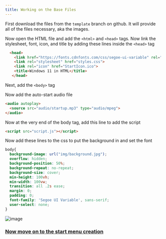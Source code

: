 ```yaml
---
title: Working on the Base Files
--- 
```


First download the files from the `template` branch on github. It will provide all of the files necessary, aka the images.

Now open the HTML file and add the `<html>` and `<head>` tags. Now link the stylesheet, font, icon, and title by adding these lines inside the `<head>` tag

```html
  <head>
    <link href="https://fonts.cdnfonts.com/css/segoe-ui-variable" rel="stylesheet">
    <link rel="stylesheet" href="styles.css">
    <link rel="icon" href="StartIcon.ico">
    <title>Windows 11 in HTML</title>
   </head>
```

Next, add the `<body>` tag

Now add the auto-start audio file

```html
<audio autoplay>
  <source src="audio/startup.mp3" type="audio/mpeg">
</audio>
```
  
Now at the very end of the body tag, add this line to add the script
  
```html
<script src="script.js"></script>
```

Now add these lines to the css to put the background in and set the font

```css
body{
  background-image: url("img/background.jpg");
  overflow: hidden;
  background-position: 50%;
  background-repeat: no-repeat;
  background-size: cover;
  min-height: 100vh;
  min-width: 100vw;
  transition: all .2s ease;
  margin: 0;
  padding: 0;
  font-family: 'Segoe UI Variable', sans-serif;
  user-select: none;
}
```

![image](https://user-images.githubusercontent.com/95918679/168868470-19dfc68b-34e9-46d3-bbe2-7987a869034e.png)

### [Now move on to the start menu creation](/docs/startmenu)
